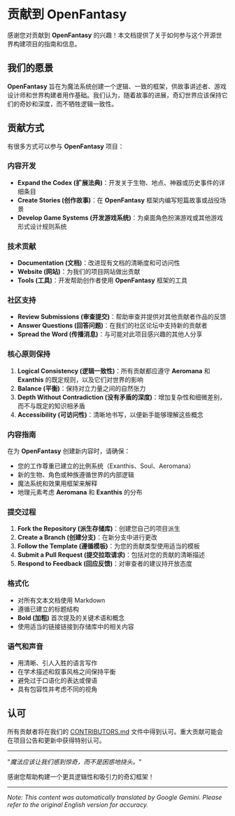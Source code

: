 # 贡献到 **OpenFantasy**

感谢您对贡献到 **OpenFantasy** 的兴趣！本文档提供了关于如何参与这个开源世界构建项目的指南和信息。

## 我们的愿景

**OpenFantasy** 旨在为魔法系统创建一个逻辑、一致的框架，供故事讲述者、游戏设计师和世界构建者用作基础。我们认为，随着故事的进展，奇幻世界应该保持它们的奇妙和深度，而不牺牲逻辑一致性。

## 贡献方式

有很多方式可以参与 **OpenFantasy** 项目：

### 内容开发
- **Expand the Codex (扩展法典)**：开发关于生物、地点、神器或历史事件的详细条目
- **Create Stories (创作故事)**：在 **OpenFantasy** 框架内编写短篇故事或战役场景
- **Develop Game Systems (开发游戏系统)**：为桌面角色扮演游戏或其他游戏形式设计规则系统

### 技术贡献
- **Documentation (文档)**：改进现有文档的清晰度和可访问性
- **Website (网站)**：为我们的项目网站做出贡献
- **Tools (工具)**：开发帮助创作者使用 **OpenFantasy** 框架的工具

### 社区支持
- **Review Submissions (审查提交)**：帮助审查并提供对其他贡献者作品的反馈
- **Answer Questions (回答问题)**：在我们的社区论坛中支持新的贡献者
- **Spread the Word (传播消息)**：与可能对此项目感兴趣的其他人分享

### 核心原则保持

1. **Logical Consistency (逻辑一致性)**：所有贡献都应遵守 **Aeromana** 和 **Exanthis** 的既定规则，以及它们对世界的影响
2. **Balance (平衡)**：保持对立力量之间的自然张力
3. **Depth Without Contradiction (没有矛盾的深度)**：增加复杂性和细微差别，而不与既定的知识相矛盾
4. **Accessibility (可访问性)**：清晰地书写，以便新手能够理解这些概念

### 内容指南

在为 **OpenFantasy** 创建新内容时，请确保：

- 您的工作尊重已建立的比例系统（Exanthis、Soul、Aeromana）
- 新的生物、角色或种族遵循世界的内部逻辑
- 魔法系统和效果用框架来解释
- 地理元素考虑 **Aeromana** 和 **Exanthis** 的分布

### 提交过程

1. **Fork the Repository (派生存储库)**：创建您自己的项目派生
2. **Create a Branch (创建分支)**：在新分支中进行更改
3. **Follow the Template (遵循模板)**：为您的贡献类型使用适当的模板
4. **Submit a Pull Request (提交拉取请求)**：包括对您的贡献的清晰描述
5. **Respond to Feedback (回应反馈)**：对审查者的建议持开放态度

### 格式化
- 对所有文本文档使用 Markdown
- 遵循已建立的标题结构
- **Bold (加粗)** 首次提及的关键术语和概念
- 使用适当的链接链接到存储库中的相关内容

### 语气和声音
- 用清晰、引人入胜的语言写作
- 在学术描述和叙事风格之间保持平衡
- 避免过于口语化的表达或俚语
- 具有包容性并考虑不同的视角

## 认可

所有贡献者将在我们的 [CONTRIBUTORS.md](CONTRIBUTORS.md) 文件中得到认可。重大贡献可能会在项目公告和更新中获得特别认可。

---

"*魔法应该让我们感到惊奇，而不是困惑地挠头。*"

感谢您帮助构建一个更具逻辑性和吸引力的奇幻框架！


---
_Note: This content was automatically translated by Google Gemini. Please refer to the original English version for accuracy._